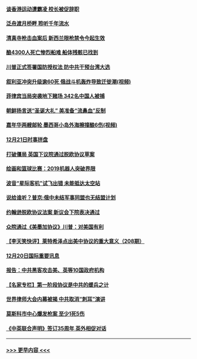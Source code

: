 #### [谈香港运动遭霸凌 校长被促辞职](../pages/prog202/a102734865.md?t=12220555) 
#### [泛舟渡月桥畔 聆听千年流水](../pages/prog202/a102734863.md?t=12220555) 
#### [清真寺枪击血案后 新西兰限枪禁令今起生效](../pages/prog202/a102734655.md?t=12220555) 
#### [酿4300人死亡惨烈船难 船体残骸已找到](../pages/prog202/a102734585.md?t=12220555) 
#### [川普正式签署国防授权法 防中共干预台湾大选](../pages/prog202/a102734587.md?t=12220555) 
#### [叙利亚冲突升级逾60死 俄战斗机轰炸导致迁徙潮(视频)](../pages/prog202/a102734403.md?t=12220555) 
#### [菲律宾当局突袭地下赌场 342名中国人被捕](../pages/prog202/a102734392.md?t=12220555) 
#### [朝鲜扬言送“圣诞大礼” 美准备“流鼻血”反制](../pages/prog202/a102734387.md?t=12220555) 
#### [嘉年华两艘邮轮 墨西哥小岛外海擦撞酿6伤(视频)](../pages/prog202/a102734357.md?t=12220555) 
#### [12月21日时事拼盘](../pages/prog202/a102734213.md?t=12220555) 
#### [打破僵局 英国下议院通过脱欧协议草案](../pages/prog202/a102734197.md?t=12220555) 
#### [绘画和篮球比赛：2019机器人突破界限](../pages/prog202/a102734175.md?t=12220555) 
#### [波音“星际客机”试飞出错 未能抵达太空站](../pages/prog202/a102734149.md?t=12220555) 
#### [说给谁听？普京:俄中未结军事同盟也无结盟计划](../pages/prog202/a102734128.md?t=12220555) 
#### [约翰逊脱欧协议法案 新议会下院表决通过](../pages/prog202/a102734008.md?t=12220555) 
#### [众院通过《美墨加协议》川普：对美国有利](../pages/prog202/a102733996.md?t=12220555) 
#### [【李天笑快评】莱特希泽点出美中协议的重大意义（208期）](../pages/prog202/a102733955.md?t=12220555) 
#### [12月20日国际重要讯息](../pages/prog202/a102733811.md?t=12220555) 
#### [报告：中共黑客攻击美、英等10国政府机构](../pages/prog202/a102733695.md?t=12220555) 
#### [【名家专栏】第一阶段协议是中共的缓兵之计](../pages/prog202/a102733104.md?t=12220555) 
#### [世界律师大会内幕被揭 中共取消“刺耳”演讲](../pages/prog202/a102733621.md?t=12220555) 
#### [莫斯科市中心爆发枪案 至少1死5伤](../pages/prog202/a102733367.md?t=12220555) 
#### [《中英联合声明》签订35周年 英外相促对话](../pages/prog202/a102733192.md?t=12220555) 

----
#### [ >>> 更早内容 <<< ](../indexes/prog202-earlier.md)
